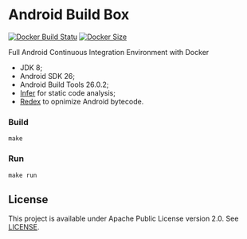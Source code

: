 # Android Build Box
[![Docker Build Statu](https://img.shields.io/docker/build/vitorsalgado/android-build-box.svg)](https://hub.docker.com/r/vitorsalgado/android-build-box/) 
[![Docker Size](https://img.shields.io/imagelayers/image-size/vitorsalgado/android-build-box/latest.svg)](https://imagelayers.io/?images=vitorsalgado/android-build-box:latest)

Full Android Continuous Integration Environment with Docker

* JDK 8;
* Android SDK 26;
* Android Build Tools 26.0.2;
* [Infer](http://fbinfer.com/) for static code analysis;
* [Redex](http://fbredex.com/) to opnimize Android bytecode.

### Build
`make`

### Run
`make run`

## License
This project is available under Apache Public License version 2.0. See [LICENSE](LICENSE).
